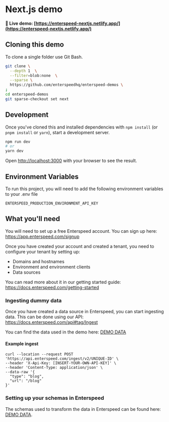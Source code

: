 # Next.js demo

**🔗 Live demo: [https://enterspeed-nextjs.netlify.app/](https://enterspeed-nextjs.netlify.app/)**

## Cloning this demo

To clone a single folder use Git Bash.

```bash
git clone \
  --depth 1  \
  --filter=blob:none  \
  --sparse \
  https://github.com/enterspeedhq/enterspeed-demos \
;
cd enterspeed-demos
git sparse-checkout set next
```

## Development

Once you've cloned this and installed dependencies with `npm install` (or `pnpm install` or `yarn`), start a development server.

```bash
npm run dev
# or
yarn dev
```

Open [http://localhost:3000](http://localhost:3000) with your browser to see the result.

## Environment Variables

To run this project, you will need to add the following environment variables to your .env file

`ENTERSPEED_PRODUCTION_ENVIRONMENT_API_KEY`

## What you'll need

You will need to set up a free Enterspeed account. You can sign up here: https://app.enterspeed.com/signup

Once you have created your account and created a tenant, you need to configure your tenant by setting up:

- Domains and hostnames
- Environment and environment clients
- Data sources

You can read more about it in our getting started guide: https://docs.enterspeed.com/getting-started

### Ingesting dummy data

Once you have created a data source in Enterspeed, you can start ingesting data. This can be done using our API: https://docs.enterspeed.com/api#tag/Ingest

You can find the data used in the demo here: [DEMO DATA](./DEMO-DATA/)

#### Example ingest

```curl
curl --location --request POST 'https://api.enterspeed.com/ingest/v2/UNIQUE-ID' \
--header 'X-Api-Key: [INSERT-YOUR-OWN-API-KEY]' \
--header 'Content-Type: application/json' \
--data-raw '{
  "type": "blog",
  "url": "/blog"
}'
```

### Setting up your schemas in Enterspeed

The schemas used to transform the data in Enterspeed can be found here: [DEMO DATA](./DEMO-DATA/).
